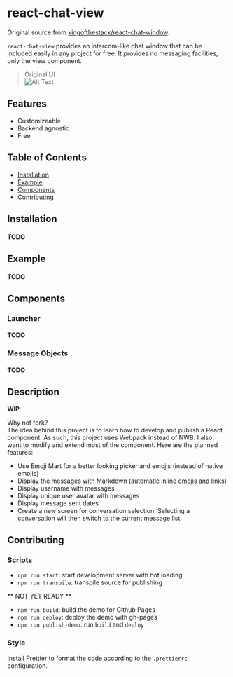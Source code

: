 # react-chat-view

Original source from [kingofthestack/react-chat-window](https://github.com/kingofthestack/react-chat-window).


`react-chat-view` provides an intercom-like chat window that can be included easily in any project for free. It provides no messaging facilities, only the view component.

> Original UI  
![Alt Text](https://puu.sh/xei2F/fd4a121185.gif)

## Features

- Customizeable
- Backend agnostic
- Free

## Table of Contents
- [Installation](#installation)
- [Example](#example)
- [Components](#components)
- [Contributing](#contributing)

## Installation
#### TODO

## Example
#### TODO

## Components

### Launcher
#### TODO

### Message Objects
#### TODO

## Description
**WIP**  

Why not fork?  
The idea behind this project is to learn how to develop and publish a React component.
As such, this project uses Webpack instead of NWB. I also want to modify and extend most of the component. Here are the planned features:
* Use Emoji Mart for a better looking picker and emojis (instead of native emojis)
* Display the messages with Markdown (automatic inline emojis and links)
* Display username with messages
* Display unique user avatar with messages
* Display message sent dates
* Create a new screen for conversation selection. Selecting a conversation will then switch to the current message list.


## Contributing

### Scripts

* `npm run start`: start development server with hot loading
* `npm run transpile`: transpile source for publishing

** NOT YET READY **
* `npm run build`: build the demo for Github Pages
* `npm run deploy`: deploy the demo with gh-pages
* `npm run publish-demo`: run `build` and `deploy`

### Style
Install Prettier to format the code according to the `.prettierrc` configuration.

